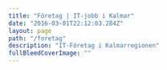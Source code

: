 ```yaml
---
title: "Företag | IT-jobb i Kalmar"
date: "2016-03-01T22:12:03.284Z"
layout: page
path: "/foretag"
description: "IT-Företag i Kalmarregionen"
fullBleedCoverImage: ""
---
```


<companies-grid></companies-grid>

